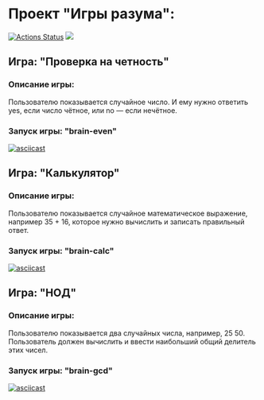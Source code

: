 # Проект "Игры разума":
[![Actions Status](https://github.com/Gruf1/frontend-project-44/workflows/hexlet-check/badge.svg)](https://github.com/Gruf1/frontend-project-44/actions)
<a href="https://codeclimate.com/github/Gruf1/frontend-project-44/maintainability"><img src="https://api.codeclimate.com/v1/badges/5f7f7d0fc690a4b22dc1/maintainability" /></a>

## Игра: "Проверка на четность"
### Описание игры:
Пользователю показывается случайное число. И ему нужно ответить yes, если число чётное, или no — если нечётное.
### Запуск игры: __"brain-even"__

[![asciicast](https://asciinema.org/a/dQ5BfWmCTQNEmBaYd8oyPxGXa.svg)](https://asciinema.org/a/dQ5BfWmCTQNEmBaYd8oyPxGXa)

## Игра: "Калькулятор"
### Описание игры:
Пользователю показывается случайное математическое выражение, например 35 + 16, которое нужно вычислить и записать правильный ответ.
### Запуск игры: __"brain-calc"__
[![asciicast](https://asciinema.org/a/rW1J4iRQ1vlvhhWsYGDvC2Jqn.svg)](https://asciinema.org/a/rW1J4iRQ1vlvhhWsYGDvC2Jqn)

## Игра: "НОД"
### Описание игры:
Пользователю показывается два случайных числа, например, 25 50. Пользователь должен вычислить и ввести наибольший общий делитель этих чисел.
### Запуск игры: __"brain-gcd"__
[![asciicast](https://asciinema.org/a/qPzGmRrBRLa2M1EQok53ErBwx.svg)](https://asciinema.org/a/qPzGmRrBRLa2M1EQok53ErBwx)